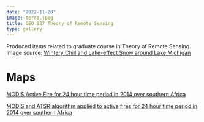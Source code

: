```yaml
---
date: "2022-11-28"
image: terra.jpeg
title: GEO 827 Theory of Remote Sensing
type: gallery
---
```


Produced items related to graduate course in Theory of Remote Sensing. Image source: [Wintery Chill and Lake-effect Snow around Lake Michigan](https://modis.gsfc.nasa.gov/gallery/individual.php?db_date=2021-12-03)

# Maps

[MODIS Active Fire for 24 hour time period in 2014 over southern Africa](fire_duration.html)

[MODIS and ATSR algorithm applied to active fires for 24 hour time period in 2014 over southern Africa](modis_atsr_night.html)
